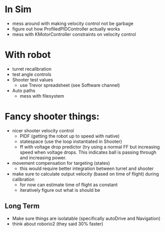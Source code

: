 # In Sim
- mess around with making velocity control not be garbage
- figure out how ProfiledPIDController actually works
- mess with KMotorController constraints on velocity control

# With robot
- turret recalibration
- test angle controls
- Shooter test values
    - use Trevor spreadsheet (see Software channel)
- Auto paths
  - mess with filesystem

# Fancy shooter things:
- nicer shooter velocity control
    - PIDF (getting the robot up to speed with native)
    - statespace (use the loop instantiated in Shooter)
    - ff with voltage drop predictor (try using a normal FF but increasing speed when voltage drops. This indicates ball is passing through and increasing power.
- movement compensation for targeting (states)
    - this would require better integration between turret and shooter
- make sure to calculate output velocity (based on time of flight) during calibration
    - for now can estimate time of flight as constant
    - iteratively figure out what is should be


## Long Term
- Make sure things are isolatable (specifically autoDrive and Navigation)
- think about roborio2 (they said 30% faster)